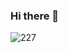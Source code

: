 ### Hi there 👋

<!--
**NYH0227/NYH0227** is a ✨ _special_ ✨ repository because its `README.md` (this file) appears on your GitHub profile.

Here are some ideas to get you started:

- 🔭 I’m currently working on ...
- 🌱 I’m currently learning ...
- 👯 I’m looking to collaborate on ...
- 🤔 I’m looking for help with ...
- 💬 Ask me about ...
- 📫 How to reach me: ...
- 😄 Pronouns: ...
- ⚡ Fun fact: ...
-->
![227](https://user-images.githubusercontent.com/89558087/166135568-b52e7e9a-bbfc-4af5-8b18-6aafe560c790.png)

